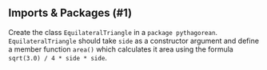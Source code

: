 ## Imports & Packages (#1)

Create the class `EquilateralTriangle` in a `package pythagorean`.
`EquilateralTriangle` should take `side` as a constructor argument and define 
a member function `area()` which calculates it area using the formula 
`sqrt(3.0) / 4 * side * side`.  